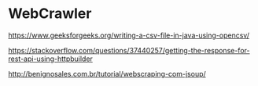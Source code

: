 # WebCrawler

https://www.geeksforgeeks.org/writing-a-csv-file-in-java-using-opencsv/

https://stackoverflow.com/questions/37440257/getting-the-response-for-rest-api-using-httpbuilder

http://benignosales.com.br/tutorial/webscraping-com-jsoup/
